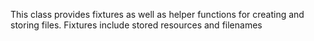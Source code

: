 This class provides fixtures as well as helper functions for creating and storing files.
Fixtures include stored resources and filenames
